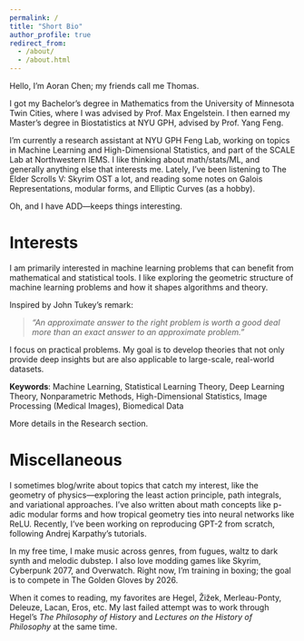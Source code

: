 ```yaml
---
permalink: /
title: "Short Bio"
author_profile: true
redirect_from: 
  - /about/
  - /about.html
---
```

Hello, I’m Aoran Chen; my friends call me Thomas.  

I got my Bachelor’s degree in Mathematics from the University of Minnesota Twin Cities, where I was advised by Prof. Max Engelstein. I then earned my Master’s degree in Biostatistics at NYU GPH, advised by Prof. Yang Feng.  

I’m currently a research assistant at NYU GPH Feng Lab, working on topics in Machine Learning and High-Dimensional Statistics, and part of the SCALE Lab at Northwestern IEMS. I like thinking about math/stats/ML, and generally anything else that interests me. Lately, I’ve been listening to The Elder Scrolls V: Skyrim OST a lot, and reading some notes on Galois Representations, modular forms, and Elliptic Curves (as a hobby).

Oh, and I have ADD—keeps things interesting.  


Interests
======
I am primarily interested in machine learning problems that can benefit from mathematical and statistical tools. I like exploring the geometric structure of machine learning problems and how it shapes algorithms and theory.

Inspired by John Tukey’s remark:

> *“An approximate answer to the right problem is worth a good deal more than an exact answer to an approximate problem.”*

I focus on practical problems. My goal is to develop theories that not only provide deep insights but are also applicable to large-scale, real-world datasets.

**Keywords**: Machine Learning, Statistical Learning Theory, Deep Learning Theory, Nonparametric Methods, High-Dimensional Statistics, Image Processing (Medical Images), Biomedical Data

More details in the Research section.

Miscellaneous
======
I sometimes blog/write about topics that catch my interest, like the geometry of physics—exploring the least action principle, path integrals, and variational approaches. I’ve also written about math concepts like p-adic modular forms and how tropical geometry ties into neural networks like ReLU. Recently, I’ve been working on reproducing GPT-2 from scratch, following Andrej Karpathy’s tutorials.

In my free time, I make music across genres, from fugues, waltz to dark synth and melodic dubstep. I also love modding games like Skyrim, Cyberpunk 2077, and Overwatch. Right now, I’m training in boxing; the goal is to compete in The Golden Gloves by 2026. 

When it comes to reading, my favorites are Hegel, Žižek, Merleau-Ponty, Deleuze, Lacan, Eros, etc. My last failed attempt was to work through Hegel’s *The Philosophy of History* and *Lectures on the History of Philosophy* at the same time.


